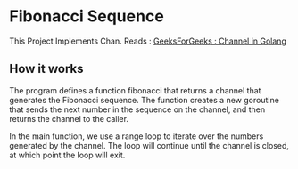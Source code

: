 # Fibonacci Sequence

This Project Implements Chan. Reads : [GeeksForGeeks : Channel in Golang](https://www.geeksforgeeks.org/channel-in-golang/)

## How it works

The program defines a function fibonacci that returns a channel that generates the Fibonacci sequence. The function creates a new goroutine that sends the next number in the sequence on the channel, and then returns the channel to the caller.

In the main function, we use a range loop to iterate over the numbers generated by the channel. The loop will continue until the channel is closed, at which point the loop will exit.
